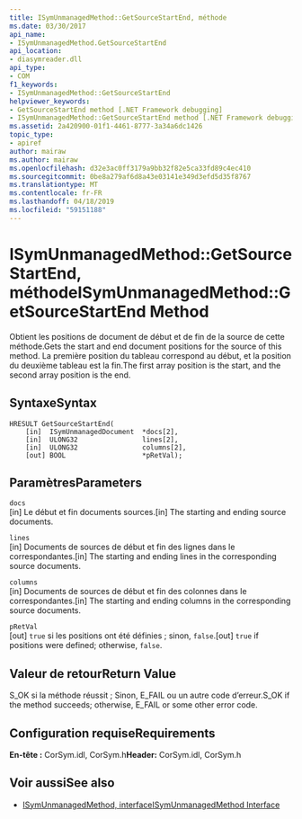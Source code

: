 ```yaml
---
title: ISymUnmanagedMethod::GetSourceStartEnd, méthode
ms.date: 03/30/2017
api_name:
- ISymUnmanagedMethod.GetSourceStartEnd
api_location:
- diasymreader.dll
api_type:
- COM
f1_keywords:
- ISymUnmanagedMethod::GetSourceStartEnd
helpviewer_keywords:
- GetSourceStartEnd method [.NET Framework debugging]
- ISymUnmanagedMethod::GetSourceStartEnd method [.NET Framework debugging]
ms.assetid: 2a420900-01f1-4461-8777-3a34a6dc1426
topic_type:
- apiref
author: mairaw
ms.author: mairaw
ms.openlocfilehash: d32e3ac0ff3179a9bb32f82e5ca33fd89c4ec410
ms.sourcegitcommit: 0be8a279af6d8a43e03141e349d3efd5d35f8767
ms.translationtype: MT
ms.contentlocale: fr-FR
ms.lasthandoff: 04/18/2019
ms.locfileid: "59151188"
---
```

# <a name="isymunmanagedmethodgetsourcestartend-method"></a><span data-ttu-id="4c3ae-102">ISymUnmanagedMethod::GetSourceStartEnd, méthode</span><span class="sxs-lookup"><span data-stu-id="4c3ae-102">ISymUnmanagedMethod::GetSourceStartEnd Method</span></span>
<span data-ttu-id="4c3ae-103">Obtient les positions de document de début et de fin de la source de cette méthode.</span><span class="sxs-lookup"><span data-stu-id="4c3ae-103">Gets the start and end document positions for the source of this method.</span></span> <span data-ttu-id="4c3ae-104">La première position du tableau correspond au début, et la position du deuxième tableau est la fin.</span><span class="sxs-lookup"><span data-stu-id="4c3ae-104">The first array position is the start, and the second array position is the end.</span></span>  
  
## <a name="syntax"></a><span data-ttu-id="4c3ae-105">Syntaxe</span><span class="sxs-lookup"><span data-stu-id="4c3ae-105">Syntax</span></span>  
  
```  
HRESULT GetSourceStartEnd(  
    [in]  ISymUnmanagedDocument  *docs[2],  
    [in]  ULONG32                lines[2],  
    [in]  ULONG32                columns[2],  
    [out] BOOL                   *pRetVal);  
```  
  
## <a name="parameters"></a><span data-ttu-id="4c3ae-106">Paramètres</span><span class="sxs-lookup"><span data-stu-id="4c3ae-106">Parameters</span></span>  
 `docs`  
 <span data-ttu-id="4c3ae-107">[in] Le début et fin documents sources.</span><span class="sxs-lookup"><span data-stu-id="4c3ae-107">[in] The starting and ending source documents.</span></span>  
  
 `lines`  
 <span data-ttu-id="4c3ae-108">[in] Documents de sources de début et fin des lignes dans le correspondantes.</span><span class="sxs-lookup"><span data-stu-id="4c3ae-108">[in] The starting and ending lines in the corresponding source documents.</span></span>  
  
 `columns`  
 <span data-ttu-id="4c3ae-109">[in] Documents de sources de début et fin des colonnes dans le correspondantes.</span><span class="sxs-lookup"><span data-stu-id="4c3ae-109">[in] The starting and ending columns in the corresponding source documents.</span></span>  
  
 `pRetVal`  
 <span data-ttu-id="4c3ae-110">[out] `true` si les positions ont été définies ; sinon, `false`.</span><span class="sxs-lookup"><span data-stu-id="4c3ae-110">[out] `true` if positions were defined; otherwise, `false`.</span></span>  
  
## <a name="return-value"></a><span data-ttu-id="4c3ae-111">Valeur de retour</span><span class="sxs-lookup"><span data-stu-id="4c3ae-111">Return Value</span></span>  
 <span data-ttu-id="4c3ae-112">S_OK si la méthode réussit ; Sinon, E_FAIL ou un autre code d’erreur.</span><span class="sxs-lookup"><span data-stu-id="4c3ae-112">S_OK if the method succeeds; otherwise, E_FAIL or some other error code.</span></span>  
  
## <a name="requirements"></a><span data-ttu-id="4c3ae-113">Configuration requise</span><span class="sxs-lookup"><span data-stu-id="4c3ae-113">Requirements</span></span>  
 <span data-ttu-id="4c3ae-114">**En-tête :** CorSym.idl, CorSym.h</span><span class="sxs-lookup"><span data-stu-id="4c3ae-114">**Header:** CorSym.idl, CorSym.h</span></span>  
  
## <a name="see-also"></a><span data-ttu-id="4c3ae-115">Voir aussi</span><span class="sxs-lookup"><span data-stu-id="4c3ae-115">See also</span></span>

- [<span data-ttu-id="4c3ae-116">ISymUnmanagedMethod, interface</span><span class="sxs-lookup"><span data-stu-id="4c3ae-116">ISymUnmanagedMethod Interface</span></span>](../../../../docs/framework/unmanaged-api/diagnostics/isymunmanagedmethod-interface.md)
